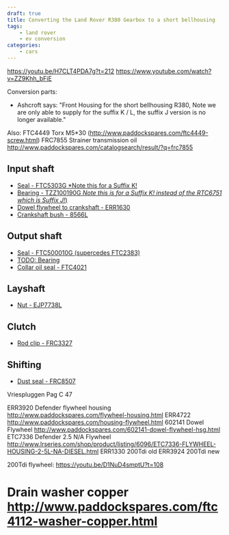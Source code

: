 ```yaml
---
draft: true
title: Converting the Land Rover R380 Gearbox to a short bellhousing 
tags:
    - land rover
    - ev conversion
categories:
    - cars
---
```

https://youtu.be/H7CLT4PDA7g?t=212
https://www.youtube.com/watch?v=ZZ9Khh_bFiE


Conversion parts:

* Ashcroft says: "Front Housing for the short bellhousing R380, Note we are only able to supply for the suffix K / L, 
the suffix J version is no longer available."

Also:
FTC4449 Torx M5*30 (http://www.paddockspares.com/ftc4449-screw.html)
FRC7855 Strainer transmission oil http://www.paddockspares.com/catalogsearch/result/?q=frc7855

## Input shaft
- [Seal - FTC5303G *Note this for a Suffix K!](http://www.paddockspares.com/ftc5303g-seal.html)
- [Bearing - TZZ100190G *Note this is for a Suffix K! instead of the RTC6751 which is Suffix J!*)](http://www.paddockspares.com/bearing-11.html)
- [Dowel flywheel to crankshaft - ERR1630](http://www.paddockspares.com/err1630-dowel-crank.html)
- [Crankshaft bush - 8566L](http://www.paddockspares.com/8566l-crankshaft-bush-not-v8.html)

## Output shaft
- [Seal - FTC500010G (supercedes FTC2383)](http://www.paddockspares.com/ftc500010g-seal-oil.html)
- [TODO: Bearing](https://www.paddockspares.com/catalogsearch/result/?q=FTC2385G)
- [Collar oil seal - FTC4021](http://www.paddockspares.com/ftc4021-collar-oil-seal.html)

## Layshaft
 - [Nut - EJP7738L](http://www.paddockspares.com/ejp7738l-nut-layshaft.html)

## Clutch
- [Rod clip - FRC3327](http://www.paddockspares.com/frc3327-clip.html)

## Shifting
- [Dust seal - FRC8507](http://www.paddockspares.com/frc8507-seal-dust.html)

Vriespluggen Pag C 47


ERR3920 Defender flywheel housing http://www.paddockspares.com/flywheel-housing.html
ERR4722 http://www.paddockspares.com/housing-flywheel.html
602141 Dowel Flywheel http://www.paddockspares.com/602141-dowel-flywheel-hsg.html
ETC7336 Defender 2.5 N/A Flywheel http://www.lrseries.com/shop/product/listing/6096/ETC7336-FLYWHEEL-HOUSING-2-5L-NA-DIESEL.html
ERR1330 200Tdi old
ERR3924 200Tdi new

200Tdi flywheel: https://youtu.be/D1NuD4smptU?t=108


# Drain washer copper http://www.paddockspares.com/ftc4112-washer-copper.html
